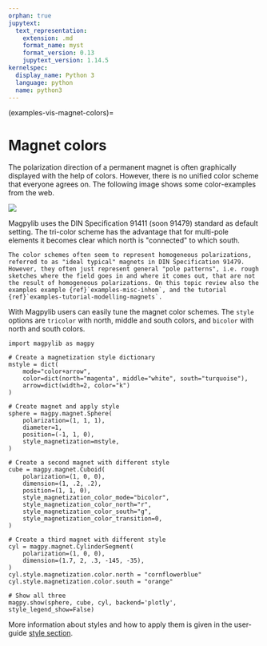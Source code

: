 ```yaml
---
orphan: true
jupytext:
  text_representation:
    extension: .md
    format_name: myst
    format_version: 0.13
    jupytext_version: 1.14.5
kernelspec:
  display_name: Python 3
  language: python
  name: python3
---
```


(examples-vis-magnet-colors)=
# Magnet colors

The polarization direction of a permanent magnet is often graphically displayed with the help of colors. However, there is no unified color scheme that everyone agrees on. The following image shows some color-examples from the web.

![](../../../_static/images/examples_vis_magnet_colors.png)

Magpylib uses the DIN Specification 91411 (soon 91479) standard as default setting. The tri-color scheme has the advantage that for multi-pole elements it becomes clear which north is "connected" to which south.

```{hint}
The color schemes often seem to represent homogeneous polarizations, referred to as "ideal typical" magnets in DIN Specification 91479. However, they often just represent general "pole patterns", i.e. rough sketches where the field goes in and where it comes out, that are not the result of homogeneous polarizations. On this topic review also the examples example {ref}`examples-misc-inhom`, and the tutorial {ref}`examples-tutorial-modelling-magnets`.
```

With Magpylib users can easily tune the magnet color schemes. The `style` options are `tricolor` with north, middle and south colors, and `bicolor` with north and south colors.

```{code-cell} ipython
import magpylib as magpy

# Create a magnetization style dictionary
mstyle = dict(
    mode="color+arrow",
    color=dict(north="magenta", middle="white", south="turquoise"),
    arrow=dict(width=2, color="k")
)

# Create magnet and apply style
sphere = magpy.magnet.Sphere(
    polarization=(1, 1, 1),
    diameter=1,
    position=(-1, 1, 0),
    style_magnetization=mstyle,
)

# Create a second magnet with different style
cube = magpy.magnet.Cuboid(
    polarization=(1, 0, 0),
    dimension=(1, .2, .2),
    position=(1, 1, 0),
    style_magnetization_color_mode="bicolor",
    style_magnetization_color_north="r",
    style_magnetization_color_south="g",
    style_magnetization_color_transition=0,
)

# Create a third magnet with different style
cyl = magpy.magnet.CylinderSegment(
    polarization=(1, 0, 0),
    dimension=(1.7, 2, .3, -145, -35),
)
cyl.style.magnetization.color.north = "cornflowerblue"
cyl.style.magnetization.color.south = "orange"

# Show all three
magpy.show(sphere, cube, cyl, backend='plotly', style_legend_show=False)
```

More information about styles and how to apply them is given in the user-guide [style section](guide-graphic-styles).

